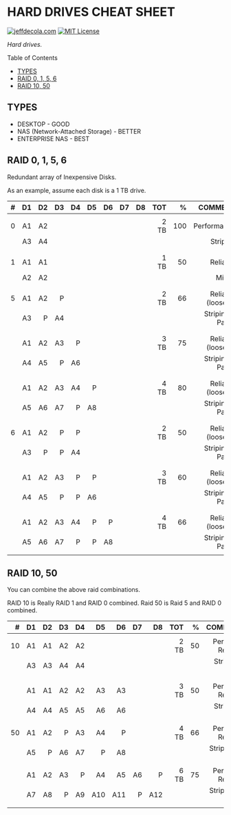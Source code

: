 # HARD DRIVES CHEAT SHEET

[![jeffdecola.com](https://img.shields.io/badge/website-jeffdecola.com-blue)](https://jeffdecola.com)
[![MIT License](https://img.shields.io/:license-mit-blue.svg)](https://jeffdecola.mit-license.org)

_Hard drives._

Table of Contents

* [TYPES](https://github.com/JeffDeCola/my-cheat-sheets/tree/master/other/stem/technology/computer-hardware/hard-drives-cheat-sheet#types)
* [RAID 0, 1, 5, 6](https://github.com/JeffDeCola/my-cheat-sheets/tree/master/other/stem/technology/computer-hardware/hard-drives-cheat-sheet#raid-0-1-5-6)
* [RAID 10, 50](https://github.com/JeffDeCola/my-cheat-sheets/tree/master/other/stem/technology/computer-hardware/hard-drives-cheat-sheet#raid-10-50)

## TYPES

* DESKTOP - GOOD
* NAS (Network-Attached Storage) - BETTER
* ENTERPRISE NAS - BEST

## RAID 0, 1, 5, 6

Redundant array of Inexpensive Disks.

As an example, assume each disk is a 1 TB drive.

| # | D1 | D2 | D3 | D4 | D5 | D6 | D7 | D8 |  TOT |   % |            COMMENT |
|--:|---:|---:|---:|---:|---:|---:|---:|---:|-----:|----:|-------------------:|
|   |    |    |    |    |    |    |    |    |      |     |                    |
| 0 | A1 | A2 |    |    |    |    |    |    | 2 TB | 100 |        Performance |
|   | A3 | A4 |    |    |    |    |    |    |      |     |           Striping |
|   |    |    |    |    |    |    |    |    |      |     |                    |
|   |    |    |    |    |    |    |    |    |      |     |                    |
| 1 | A1 | A1 |    |    |    |    |    |    | 1 TB |  50 |           Reliable |
|   | A2 | A2 |    |    |    |    |    |    |      |     |             Mirror |
|   |    |    |    |    |    |    |    |    |      |     |                    |
|   |    |    |    |    |    |    |    |    |      |     |                    |
| 5 | A1 | A2 |  P |    |    |    |    |    | 2 TB |  66 | Reliable (loose 1) |
|   | A3 | P  | A4 |    |    |    |    |    |      |     |  Striping 1 Parity |
|   |    |    |    |    |    |    |    |    |      |     |                    |
|   |    |    |    |    |    |    |    |    |      |     |                    |
|   | A1 | A2 | A3 |  P |    |    |    |    | 3 TB |  75 | Reliable (loose 1) |
|   | A4 | A5 | P  | A6 |    |    |    |    |      |     |  Striping 1 Parity |
|   |    |    |    |    |    |    |    |    |      |     |                    |
|   |    |    |    |    |    |    |    |    |      |     |                    |
|   | A1 | A2 | A3 | A4 |  P |    |    |    | 4 TB |  80 | Reliable (loose 1) |
|   | A5 | A6 | A7 |  P | A8 |    |    |    |      |     |  Striping 1 Parity |
|   |    |    |    |    |    |    |    |    |      |     |                    |
|   |    |    |    |    |    |    |    |    |      |     |                    |
| 6 | A1 | A2 |  P |  P |    |    |    |    | 2 TB |  50 | Reliable (loose 2) |
|   | A3 |  P |  P | A4 |    |    |    |    |      |     |  Striping 2 Parity |
|   |    |    |    |    |    |    |    |    |      |     |                    |
|   |    |    |    |    |    |    |    |    |      |     |                    |
|   | A1 | A2 | A3 |  P | P  |    |    |    | 3 TB |  60 | Reliable (loose 2) |
|   | A4 | A5 |  P |  P | A6 |    |    |    |      |     |  Striping 2 Parity |
|   |    |    |    |    |    |    |    |    |      |     |                    |
|   |    |    |    |    |    |    |    |    |      |     |                    |
|   | A1 | A2 | A3 | A4 |  P |  P |    |    | 4 TB |  66 | Reliable (loose 2) |
|   | A5 | A6 | A7 |  P |  P | A8 |    |    |      |     |  Striping 2 Parity |
|   |    |    |    |    |    |    |    |    |      |     |                    |

## RAID 10, 50

You can combine the above raid combinations.

RAID 10 is Really RAID 1 and RAID 0 combined.
Raid 50 is Raid 5 and RAID 0 combined.

| # | D1 | D2 | D3 | D4 | D5 | D6 | D7 | D8 |  TOT |   % |            COMMENT |
|--:|---:|---:|---:|---:|---:|---:|---:|---:|-----:|----:|-------------------:|
|   |    |    |    |    |    |    |    |    |      |     |                    |
|10 | A1 | A1 | A2 | A2 |    |    |    |    | 2 TB |  50 | Perform / Reliable |
|   | A3 | A3 | A4 | A4 |    |    |    |    |      |     |  Striping / Mirror |
|   |    |    |    |    |    |    |    |    |      |     |                    |
|   |    |    |    |    |    |    |    |    |      |     |                    |
|   | A1 | A1 | A2 | A2 | A3 | A3 |    |    | 3 TB |  50 | Perform / Reliable |
|   | A4 | A4 | A5 | A5 | A6 | A6 |    |    |      |     |  Striping / Mirror |
|   |    |    |    |    |    |    |    |    |      |     |                    |
|50 | A1 | A2 |  P | A3 | A4 |  P |    |    | 4 TB |  66 | Perform / Reliable |
|   | A5 |  P | A6 | A7 |  P | A8 |    |    |      |     |  Strip 2 Par / Mir |
|   |    |    |    |    |    |    |    |    |      |     |                    |
|   | A1 | A2 | A3 |  P | A4 | A5 | A6 | P  | 6 TB |  75 | Perform / Reliable |
|   | A7 | A8 |  P | A9 | A10| A11|  P | A12|      |     |  Strip 2 Par / Mir |
|   |    |    |    |    |    |    |    |    |      |     |                    |
